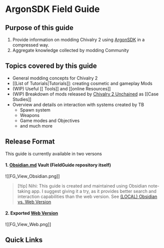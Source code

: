 # ArgonSDK Field Guide

## Purpose of this guide

1. Provide information on modding Chivalry 2 using [ArgonSDK](https://github.com/Chiv2-Community/ArgonSDK) in a compressed way.
2. Aggregate knowledge collected by modding Community

## Topics covered by this guide
- General modding concepts for Chivalry 2
- [[List of Tutorials|Tutorials]]: creating cosmetic and gameplay Mods
- (WIP) Useful [[ Tools]] and [[online Resources]] 
- (WIP) Breakdown of mods released by [Chivalry 2 Unchained](https://discord.com/invite/chiv2unchained) as [[Case Studies]]
- Overview and details on interaction with systems created by TB
	- Spawn system
	- Weapons
	- Game modes and Objectives
	- and much more

## Release Format
This guide is currently available in two versons

#### 1. [Obsidian.md](https://obsidian.md/) Vault (FieldGuide repository itself)

  ![[FG_View_Obsidian.png]]
    
> [!tip] Nihi:
> This guide is created and maintained using Obsidian note-taking app. I suggest giving it a try, as it provides better search and interaction capabilities than the web version. See [(LOCAL) Obsidian vs. Web Version](ArgonSDK)

#### 2. Exported [Web Version](https://knutschbert.github.io/ArgonSDK-FieldGuide/)
  ![[FG_View_Web.png]]
## Quick Links